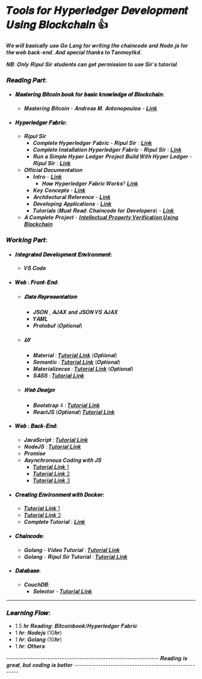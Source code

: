 # 𝑻𝒐𝒐𝒍𝒔 𝒇𝒐𝒓 𝑯𝒚𝒑𝒆𝒓𝒍𝒆𝒅𝒈𝒆𝒓 𝑫𝒆𝒗𝒆𝒍𝒐𝒑𝒎𝒆𝒏𝒕 𝑼𝒔𝒊𝒏𝒈 𝑩𝒍𝒐𝒄𝒌𝒄𝒉𝒂𝒊𝒏 :+1:
𝑾𝒆 𝒘𝒊𝒍𝒍 𝒃𝒂𝒔𝒊𝒄𝒂𝒍𝒍𝒚 𝒖𝒔𝒆 𝑮𝒐 𝑳𝒂𝒏𝒈 𝒇𝒐𝒓 𝒘𝒓𝒊𝒕𝒊𝒏𝒈 𝒕𝒉𝒆 𝒄𝒉𝒂𝒊𝒏𝒄𝒐𝒅𝒆 𝒂𝒏𝒅 𝑵𝒐𝒅𝒆.𝒋𝒔 𝒇𝒐𝒓 𝒕𝒉𝒆 𝒘𝒆𝒃 𝒃𝒂𝒄𝒌-𝒆𝒏𝒅. 𝑨𝒏𝒅 𝒔𝒑𝒆𝒄𝒊𝒂𝒍 𝒕𝒉𝒂𝒏𝒌𝒔 𝒕𝒐 𝑻𝒂𝒏𝒎𝒐𝒚𝒕𝒌𝒅. 

𝑵𝑩: 𝑶𝒏𝒍𝒚 𝑹𝒊𝒑𝒖𝒍 𝑺𝒊𝒓 𝒔𝒕𝒖𝒅𝒆𝒏𝒕𝒔 𝒄𝒂𝒏 𝒈𝒆𝒕 𝒑𝒆𝒓𝒎𝒊𝒔𝒔𝒊𝒐𝒏 𝒕𝒐 𝒖𝒔𝒆 𝑺𝒊𝒓'𝒔 𝒕𝒖𝒕𝒐𝒓𝒊𝒂𝒍.

### 𝑹𝒆𝒂𝒅𝒊𝒏𝒈 𝑷𝒂𝒓𝒕:

   - #### 𝑴𝒂𝒔𝒕𝒆𝒓𝒊𝒏𝒈 𝑩𝒊𝒕𝒄𝒐𝒊𝒏 𝒃𝒐𝒐𝒌 𝒇𝒐𝒓 𝒃𝒂𝒔𝒊𝒄 𝒌𝒏𝒐𝒘𝒍𝒆𝒅𝒈𝒆 𝒐𝒇 𝑩𝒍𝒐𝒄𝒌𝒄𝒉𝒂𝒊𝒏:
      - 𝑴𝒂𝒔𝒕𝒆𝒓𝒊𝒏𝒈 𝑩𝒊𝒕𝒄𝒐𝒊𝒏 - 𝑨𝒏𝒅𝒓𝒆𝒂𝒔 𝑴. 𝑨𝒏𝒕𝒐𝒏𝒐𝒑𝒐𝒖𝒍𝒐𝒔 - [𝑳𝒊𝒏𝒌](https://github.com/bitcoinbook/bitcoinbook/blob/develop/book.asciidoc?fbclid=IwAR1GH2Edmrgy-6diWSbAaZKcleOPgwKNlCK8ud6uT7DwbmGi0oTSlM3soT0)

   - #### 𝑯𝒚𝒑𝒆𝒓𝒍𝒆𝒅𝒈𝒆𝒓 𝑭𝒂𝒃𝒓𝒊𝒄:
      - 𝑹𝒊𝒑𝒖𝒍 𝑺𝒊𝒓
         - 𝑪𝒐𝒎𝒑𝒍𝒆𝒕𝒆 𝑯𝒚𝒑𝒆𝒓𝒍𝒆𝒅𝒈𝒆𝒓 𝑭𝒂𝒃𝒓𝒊𝒄 - 𝑹𝒊𝒑𝒖𝒍 𝑺𝒊𝒓 : [𝑳𝒊𝒏𝒌](https://drive.google.com/file/d/1woe-qC9IqSxPMfsdzblRsDWFnu7Uvs6e/view?usp=sharing)
         - 𝑪𝒐𝒎𝒑𝒍𝒆𝒕𝒆 𝑰𝒏𝒔𝒕𝒂𝒍𝒍𝒂𝒕𝒊𝒐𝒏 𝑯𝒚𝒑𝒆𝒓𝒍𝒆𝒅𝒈𝒆𝒓 𝑭𝒂𝒃𝒓𝒊𝒄 - 𝑹𝒊𝒑𝒖𝒍 𝑺𝒊𝒓 : [𝑳𝒊𝒏𝒌](https://drive.google.com/file/d/1b5uSIumKdf75bZ2DN3znaRdQWvUmvOkc/view?usp=sharing)
         - 𝑹𝒖𝒏 𝒂 𝑺𝒊𝒎𝒑𝒍𝒆 𝑯𝒚𝒑𝒆𝒓 𝑳𝒆𝒅𝒈𝒆𝒓 𝑷𝒓𝒐𝒋𝒆𝒄𝒕 𝑩𝒖𝒊𝒍𝒅 𝑾𝒊𝒕𝒉 𝑯𝒚𝒑𝒆𝒓 𝑳𝒆𝒅𝒈𝒆𝒓 - 𝑹𝒊𝒑𝒖𝒍 𝑺𝒊𝒓 : [𝑳𝒊𝒏𝒌](https://drive.google.com/file/d/14GPEKjiUfzRcTEFq1DDT4zSj2hXjVac0/view?usp=sharing)
      - 𝑶𝒇𝒇𝒊𝒄𝒊𝒂𝒍 𝑫𝒐𝒄𝒖𝒎𝒆𝒏𝒕𝒂𝒕𝒊𝒐𝒏
         - 𝑰𝒏𝒕𝒓𝒐 - [𝑳𝒊𝒏𝒌](https://hyperledger-fabric.readthedocs.io/en/release-1.4/whatis.html)
            - 𝑯𝒐𝒘 𝑯𝒚𝒑𝒆𝒓𝒍𝒆𝒅𝒈𝒆𝒓 𝑭𝒂𝒃𝒓𝒊𝒄 𝑾𝒐𝒓𝒌𝒔? [𝑳𝒊𝒏𝒌](https://medium.com/coinmonks/how-does-hyperledger-fabric-works-cdb68e6066f5)
         - 𝑲𝒆𝒚 𝑪𝒐𝒏𝒄𝒆𝒑𝒕𝒔 - [𝑳𝒊𝒏𝒌](https://hyperledger-fabric.readthedocs.io/en/release-1.4/key_concepts.html)
         - 𝑨𝒓𝒄𝒉𝒊𝒕𝒆𝒄𝒕𝒖𝒓𝒂𝒍 𝑹𝒆𝒇𝒆𝒓𝒆𝒏𝒄𝒆 - [𝑳𝒊𝒏𝒌](https://hyperledger-fabric.readthedocs.io/en/release-1.4/architecture.html)
         - 𝑫𝒆𝒗𝒆𝒍𝒐𝒑𝒊𝒏𝒈 𝑨𝒑𝒑𝒍𝒊𝒄𝒂𝒕𝒊𝒐𝒏𝒔 - [𝑳𝒊𝒏𝒌](https://hyperledger-fabric.readthedocs.io/en/release-1.4/developapps/developing_applications.html)
         - 𝑻𝒖𝒕𝒐𝒓𝒊𝒂𝒍𝒔 (𝑴𝒖𝒔𝒕 𝑹𝒆𝒂𝒅: 𝑪𝒉𝒂𝒊𝒏𝒄𝒐𝒅𝒆 𝒇𝒐𝒓 𝑫𝒆𝒗𝒆𝒍𝒐𝒑𝒆𝒓𝒔) - [𝑳𝒊𝒏𝒌](https://hyperledger-fabric.readthedocs.io/en/release-1.4/tutorials.html)
      - 𝑨 𝑪𝒐𝒎𝒑𝒍𝒆𝒕𝒆 𝑷𝒓𝒐𝒋𝒆𝒄𝒕 - [𝑰𝒏𝒕𝒆𝒍𝒍𝒆𝒄𝒕𝒖𝒂𝒍 𝑷𝒓𝒐𝒑𝒆𝒓𝒕𝒚 𝑽𝒆𝒓𝒊𝒇𝒊𝒄𝒂𝒕𝒊𝒐𝒏 𝑼𝒔𝒊𝒏𝒈 𝑩𝒍𝒐𝒄𝒌𝒄𝒉𝒂𝒊𝒏](https://github.com/BIJOY-SUST/Intellectual-Property-Verification-Using-Blockchain)

### 𝑾𝒐𝒓𝒌𝒊𝒏𝒈 𝑷𝒂𝒓𝒕:

   - #### 𝑰𝒏𝒕𝒆𝒈𝒓𝒂𝒕𝒆𝒅 𝑫𝒆𝒗𝒆𝒍𝒐𝒑𝒎𝒆𝒏𝒕 𝑬𝒏𝒗𝒊𝒓𝒐𝒏𝒎𝒆𝒏𝒕: 
      - 𝑽𝑺 𝑪𝒐𝒅𝒆

   - #### 𝑾𝒆𝒃 : 𝑭𝒓𝒐𝒏𝒕-𝑬𝒏𝒅:
      - ##### 𝑫𝒂𝒕𝒂 𝑹𝒆𝒑𝒓𝒆𝒔𝒆𝒏𝒕𝒂𝒕𝒊𝒐𝒏:
         - 𝑱𝑺𝑶𝑵 , 𝑨𝑱𝑨𝑿 𝒂𝒏𝒅 𝑱𝑺𝑶𝑵 𝑽𝑺 𝑨𝑱𝑨𝑿
         - 𝒀𝑨𝑴𝑳
         - 𝑷𝒓𝒐𝒕𝒐𝒃𝒖𝒇 (𝑶𝒑𝒕𝒊𝒐𝒏𝒂𝒍)
      - ##### 𝑼𝑰
         - 𝑴𝒂𝒕𝒆𝒓𝒊𝒂𝒍 : [𝑻𝒖𝒕𝒐𝒓𝒊𝒂𝒍 𝑳𝒊𝒏𝒌](https://material-ui.com/) (𝑶𝒑𝒕𝒊𝒐𝒏𝒂𝒍)
         - 𝑺𝒆𝒎𝒂𝒏𝒕𝒊𝒄 : [𝑻𝒖𝒕𝒐𝒓𝒊𝒂𝒍 𝑳𝒊𝒏𝒌](https://semantic-ui.com/) (𝑶𝒑𝒕𝒊𝒐𝒏𝒂𝒍)
         - 𝑴𝒂𝒕𝒆𝒓𝒊𝒂𝒍𝒊𝒛𝒆𝒄𝒔𝒔 : [𝑻𝒖𝒕𝒐𝒓𝒊𝒂𝒍 𝑳𝒊𝒏𝒌](https://materializecss.com/) (𝑶𝒑𝒕𝒊𝒐𝒏𝒂𝒍)
         - 𝑺𝑨𝑺𝑺 : [𝑻𝒖𝒕𝒐𝒓𝒊𝒂𝒍 𝑳𝒊𝒏𝒌](https://github.com/BIJOY-SUST/Tools-for-Hyperledger-Development-Using-Blockchain/tree/master/Tutorials/Udemy%20-%20The%20Complete%20Sass%20%26%20SCSS%20Course%20From%20Beginner%20to%20Advanced)
      - ##### 𝑾𝒆𝒃 𝑫𝒆𝒔𝒊𝒈𝒏
         - 𝑩𝒐𝒐𝒕𝒔𝒕𝒓𝒂𝒑 4 : [𝑻𝒖𝒕𝒐𝒓𝒊𝒂𝒍 𝑳𝒊𝒏𝒌](https://github.com/BIJOY-SUST/Tools-for-Hyperledger-Development-Using-Blockchain/tree/master/Tutorials/Udemy%20-%20Bootstrap%204%20From%20Scratch%20With%205%20Projects)
         - 𝑹𝒆𝒂𝒄𝒕𝑱𝑺 (𝑶𝒑𝒕𝒊𝒐𝒏𝒂𝒍) [𝑻𝒖𝒕𝒐𝒓𝒊𝒂𝒍 𝑳𝒊𝒏𝒌](https://github.com/yudi43/React---The-Complete-Guide--incl-Hooks--React-Router--Redux-)

   - #### 𝑾𝒆𝒃 : 𝑩𝒂𝒄𝒌-𝑬𝒏𝒅:
      - 𝑱𝒂𝒗𝒂𝑺𝒄𝒓𝒊𝒑𝒕 : [𝑻𝒖𝒕𝒐𝒓𝒊𝒂𝒍 𝑳𝒊𝒏𝒌](https://github.com/BIJOY-SUST/Tools-for-Hyperledger-Development-Using-Blockchain/tree/master/Tutorials/Udemy%20-%20The%20Complete%20JavaScript%20Course%202019%20Build%20Real%20Projects!)
      - 𝑵𝒐𝒅𝒆𝑱𝑺 : [𝑻𝒖𝒕𝒐𝒓𝒊𝒂𝒍 𝑳𝒊𝒏𝒌](https://github.com/BIJOY-SUST/Tools-for-Hyperledger-Development-Using-Blockchain/tree/master/Tutorials/Udemy%20-%20The%20Complete%20Node.js%20Developer%20Course%20(3rd%20Edition))
      - 𝑷𝒓𝒐𝒎𝒊𝒔𝒆
      - 𝑨𝒔𝒚𝒏𝒄𝒉𝒓𝒐𝒏𝒐𝒖𝒔 𝑪𝒐𝒅𝒊𝒏𝒈 𝒘𝒊𝒕𝒉 𝑱𝑺 
         - [𝑻𝒖𝒕𝒐𝒓𝒊𝒂𝒍 𝑳𝒊𝒏𝒌 1](https://medium.com/codingthesmartway-com-blog/async-programming-with-javascript-callbacks-promises-and-async-await-980e3f144185)
         - [𝑻𝒖𝒕𝒐𝒓𝒊𝒂𝒍 𝑳𝒊𝒏𝒌 2](https://medium.com/quick-code/javascript-promises-in-twenty-minutes-3aac5b65b887)
         - [𝑻𝒖𝒕𝒐𝒓𝒊𝒂𝒍 𝑳𝒊𝒏𝒌 3](https://dzone.com/articles/asynchronous-javascript-1)



   - #### 𝑪𝒓𝒆𝒂𝒕𝒊𝒏𝒈 𝑬𝒏𝒗𝒊𝒓𝒐𝒏𝒎𝒆𝒏𝒕 𝒘𝒊𝒕𝒉 𝑫𝒐𝒄𝒌𝒆𝒓:
      - [𝑻𝒖𝒕𝒐𝒓𝒊𝒂𝒍 𝑳𝒊𝒏𝒌 1](https://www.youtube.com/watch?v=wCTTHhehJbU)
      - [𝑻𝒖𝒕𝒐𝒓𝒊𝒂𝒍 𝑳𝒊𝒏𝒌 2](https://www.youtube.com/playlist?list=PLhW3qG5bs-L99pQsZ74f-LC-tOEsBp2rK)
      - 𝑪𝒐𝒎𝒑𝒍𝒆𝒕𝒆 𝑻𝒖𝒕𝒐𝒓𝒊𝒂𝒍 : [𝑳𝒊𝒏𝒌](https://github.com/BIJOY-SUST/Tools-for-Hyperledger-Development-Using-Blockchain/tree/master/Tutorials/Udemy%20-%20Docker%20Mastery%20The%20Complete%20Toolset%20From%20a%20Docker%20Captain)

   - #### 𝑪𝒉𝒂𝒊𝒏𝒄𝒐𝒅𝒆:
      - 𝑮𝒐𝒍𝒂𝒏𝒈 - 𝑽𝒊𝒅𝒆𝒐 𝑻𝒖𝒕𝒐𝒓𝒊𝒂𝒍 : [𝑻𝒖𝒕𝒐𝒓𝒊𝒂𝒍 𝑳𝒊𝒏𝒌](https://github.com/BIJOY-SUST/Tools-for-Hyperledger-Development-Using-Blockchain/tree/master/Tutorials/Udemy%20-%20Go%20The%20Complete%20Developer's%20Guide(Golang))
      - 𝑮𝒐𝒍𝒂𝒏𝒈 - 𝑹𝒊𝒑𝒖𝒍 𝑺𝒊𝒓 𝑻𝒖𝒕𝒐𝒓𝒊𝒂𝒍 : [𝑻𝒖𝒕𝒐𝒓𝒊𝒂𝒍 𝑳𝒊𝒏𝒌](https://drive.google.com/file/d/1o2qa2qu7NULmT2tTi9W98IjessxiwkHg/view?usp=sharing)

   - #### 𝑫𝒂𝒕𝒂𝒃𝒂𝒔𝒆:
      - 𝑪𝒐𝒖𝒄𝒉𝑫𝑩:
         - 𝑺𝒆𝒍𝒆𝒄𝒕𝒐𝒓 - [𝑻𝒖𝒕𝒐𝒓𝒊𝒂𝒍 𝑳𝒊𝒏𝒌](https://docs.couchdb.org/en/2.2.0/api/database/find.html)
         
-----------------------------------------------------------------------------------------------------------------------------

### 𝑳𝒆𝒂𝒓𝒏𝒊𝒏𝒈 𝑭𝒍𝒐𝒘:
   - 1.5 𝒉𝒓 𝑹𝒆𝒂𝒅𝒊𝒏𝒈: 𝑩𝒊𝒕𝒄𝒐𝒊𝒏𝒃𝒐𝒐𝒌/𝑯𝒚𝒑𝒆𝒓𝒍𝒆𝒅𝒈𝒆𝒓 𝑭𝒂𝒃𝒓𝒊𝒄
   - 1 𝒉𝒓: 𝑵𝒐𝒅𝒆𝒋𝒔 (10𝒉𝒓)
   - 1 𝒉𝒓: 𝑮𝒐𝒍𝒂𝒏𝒈 (10𝒉𝒓)
   - 1 𝒉𝒓: 𝑶𝒕𝒉𝒆𝒓𝒔

--------------------------------------------------------------- 𝑹𝒆𝒂𝒅𝒊𝒏𝒈 𝒊𝒔 𝒈𝒓𝒆𝒂𝒕, 𝒃𝒖𝒕 𝒄𝒐𝒅𝒊𝒏𝒈 𝒊𝒔 𝒃𝒆𝒕𝒕𝒆𝒓 -------------------------------------------------------
